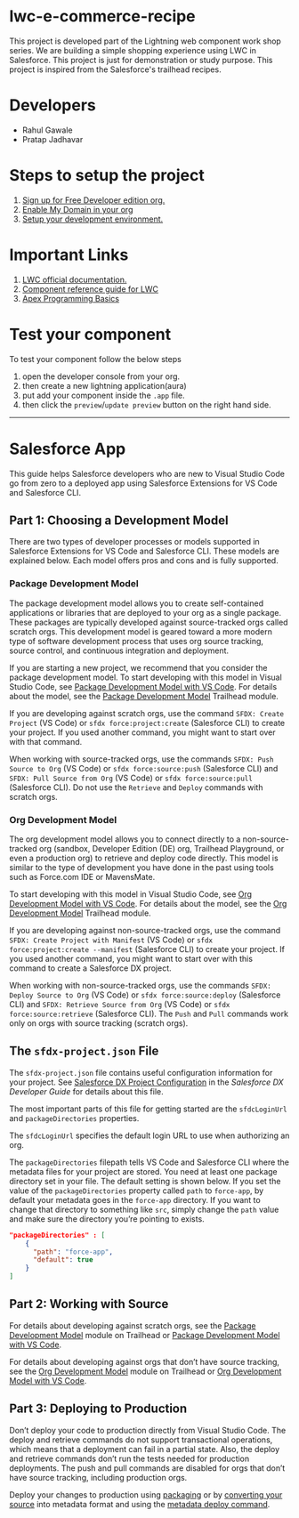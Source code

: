# lwc-e-commerce-recipe

This project is developed part of the Lightning web component work shop series. We are building a simple shopping experience using LWC in Salesforce. This project is just for demonstration or study purpose. This project is inspired from the Salesforce's trailhead recipes.

# Developers

<ul>
  <li>Rahul Gawale</li>
  <li>Pratap Jadhavar</li>
</ul>

# Steps to setup the project

1. <a target="_blank" href="https://developer.salesforce.com/signup">Sign up for Free Developer edition org.</a>
2. <a target="_blank" href="https://sfdcmonkey.com/2017/02/10/enable-custom-domain-salesforce/">Enable My Domain in your org</a>
3. <a target="_blank" href="https://salesforcediaries.com/2019/02/21/setup-your-developer-environment-for-lightning-web-comp/">Setup your development environment.</a>

# Important Links

1. <a target="_blank" href="https://developer.salesforce.com/docs/component-library/documentation/en/lwc">LWC official documentation.</a>
2. <a target="_blank" href="https://developer.salesforce.com/docs/component-library/overview/components">Component reference guide for LWC</a>
3. <a target="_blank" href="https://trailhead.salesforce.com/content/learn/modules/apex_database">Apex Programming Basics</a>

# Test your component

To test your component follow the below steps

1. open the developer console from your org.
2. then create a new lightning application(aura)
3. put add your component inside the `.app` file.
4. then click the `preview`/`update preview` button on the right hand side.

---

# Salesforce App

This guide helps Salesforce developers who are new to Visual Studio Code go from zero to a deployed app using Salesforce Extensions for VS Code and Salesforce CLI.

## Part 1: Choosing a Development Model

There are two types of developer processes or models supported in Salesforce Extensions for VS Code and Salesforce CLI. These models are explained below. Each model offers pros and cons and is fully supported.

### Package Development Model

The package development model allows you to create self-contained applications or libraries that are deployed to your org as a single package. These packages are typically developed against source-tracked orgs called scratch orgs. This development model is geared toward a more modern type of software development process that uses org source tracking, source control, and continuous integration and deployment.

If you are starting a new project, we recommend that you consider the package development model. To start developing with this model in Visual Studio Code, see [Package Development Model with VS Code](https://forcedotcom.github.io/salesforcedx-vscode/articles/user-guide/package-development-model). For details about the model, see the [Package Development Model](https://trailhead.salesforce.com/en/content/learn/modules/sfdx_dev_model) Trailhead module.

If you are developing against scratch orgs, use the command `SFDX: Create Project` (VS Code) or `sfdx force:project:create` (Salesforce CLI) to create your project. If you used another command, you might want to start over with that command.

When working with source-tracked orgs, use the commands `SFDX: Push Source to Org` (VS Code) or `sfdx force:source:push` (Salesforce CLI) and `SFDX: Pull Source from Org` (VS Code) or `sfdx force:source:pull` (Salesforce CLI). Do not use the `Retrieve` and `Deploy` commands with scratch orgs.

### Org Development Model

The org development model allows you to connect directly to a non-source-tracked org (sandbox, Developer Edition (DE) org, Trailhead Playground, or even a production org) to retrieve and deploy code directly. This model is similar to the type of development you have done in the past using tools such as Force.com IDE or MavensMate.

To start developing with this model in Visual Studio Code, see [Org Development Model with VS Code](https://forcedotcom.github.io/salesforcedx-vscode/articles/user-guide/org-development-model). For details about the model, see the [Org Development Model](https://trailhead.salesforce.com/content/learn/modules/org-development-model) Trailhead module.

If you are developing against non-source-tracked orgs, use the command `SFDX: Create Project with Manifest` (VS Code) or `sfdx force:project:create --manifest` (Salesforce CLI) to create your project. If you used another command, you might want to start over with this command to create a Salesforce DX project.

When working with non-source-tracked orgs, use the commands `SFDX: Deploy Source to Org` (VS Code) or `sfdx force:source:deploy` (Salesforce CLI) and `SFDX: Retrieve Source from Org` (VS Code) or `sfdx force:source:retrieve` (Salesforce CLI). The `Push` and `Pull` commands work only on orgs with source tracking (scratch orgs).

## The `sfdx-project.json` File

The `sfdx-project.json` file contains useful configuration information for your project. See [Salesforce DX Project Configuration](https://developer.salesforce.com/docs/atlas.en-us.sfdx_dev.meta/sfdx_dev/sfdx_dev_ws_config.htm) in the _Salesforce DX Developer Guide_ for details about this file.

The most important parts of this file for getting started are the `sfdcLoginUrl` and `packageDirectories` properties.

The `sfdcLoginUrl` specifies the default login URL to use when authorizing an org.

The `packageDirectories` filepath tells VS Code and Salesforce CLI where the metadata files for your project are stored. You need at least one package directory set in your file. The default setting is shown below. If you set the value of the `packageDirectories` property called `path` to `force-app`, by default your metadata goes in the `force-app` directory. If you want to change that directory to something like `src`, simply change the `path` value and make sure the directory you’re pointing to exists.

```json
"packageDirectories" : [
    {
      "path": "force-app",
      "default": true
    }
]
```

## Part 2: Working with Source

For details about developing against scratch orgs, see the [Package Development Model](https://trailhead.salesforce.com/en/content/learn/modules/sfdx_dev_model) module on Trailhead or [Package Development Model with VS Code](https://forcedotcom.github.io/salesforcedx-vscode/articles/user-guide/package-development-model).

For details about developing against orgs that don’t have source tracking, see the [Org Development Model](https://trailhead.salesforce.com/content/learn/modules/org-development-model) module on Trailhead or [Org Development Model with VS Code](https://forcedotcom.github.io/salesforcedx-vscode/articles/user-guide/org-development-model).

## Part 3: Deploying to Production

Don’t deploy your code to production directly from Visual Studio Code. The deploy and retrieve commands do not support transactional operations, which means that a deployment can fail in a partial state. Also, the deploy and retrieve commands don’t run the tests needed for production deployments. The push and pull commands are disabled for orgs that don’t have source tracking, including production orgs.

Deploy your changes to production using [packaging](https://developer.salesforce.com/docs/atlas.en-us.sfdx_dev.meta/sfdx_dev/sfdx_dev_dev2gp.htm) or by [converting your source](https://developer.salesforce.com/docs/atlas.en-us.sfdx_cli_reference.meta/sfdx_cli_reference/cli_reference_force_source.htm#cli_reference_convert) into metadata format and using the [metadata deploy command](https://developer.salesforce.com/docs/atlas.en-us.sfdx_cli_reference.meta/sfdx_cli_reference/cli_reference_force_mdapi.htm#cli_reference_deploy).
